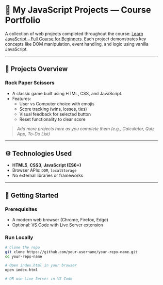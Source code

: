 # 🧠 My JavaScript Projects — Course Portfolio

A collection of web projects completed throughout the course: [Learn JavaScript – Full Course for Beginners](https://www.youtube.com/watch?v=EerdGm-ehJQ). Each project demonstrates key concepts like DOM manipulation, event handling, and logic using vanilla JavaScript.

---

## 🧩 Projects Overview

### **Rock Paper Scissors**
- A classic game built using HTML, CSS, and JavaScript.
- Features:
  - User vs Computer choice with emojis
  - Score tracking (wins, losses, ties)
  - Visual feedback for selected button
  - Reset functionality to clear score

> _Add more projects here as you complete them (e.g., Calculator, Quiz App, To-Do List)_

---

## ⚙️ Technologies Used

- **HTML5**, **CSS3**, **JavaScript (ES6+)**
- Browser APIs: `DOM`, `localStorage`
- No external libraries or frameworks

---

## 🚀 Getting Started

### Prerequisites

- A modern web browser (Chrome, Firefox, Edge)
- Optional: [VS Code](https://code.visualstudio.com/) with Live Server extension

### Run Locally

```bash
# Clone the repo
git clone https://github.com/your-username/your-repo-name.git
cd your-repo-name

# Open index.html in your browser
open index.html

# OR use Live Server in VS Code
